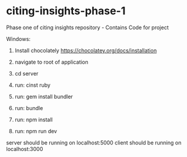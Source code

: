 # citing-insights-phase-1
Phase one of citing insights repository - Contains Code for project


Windows:

1. Install chocolately
  https://chocolatey.org/docs/installation

2. navigate to root of application
3. cd server
4. run: cinst ruby
5. run: gem install bundler
6. run: bundle

7. run: npm install
8. run: npm run dev


server should be running on localhost:5000
client should be running on localhost:3000
